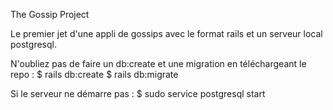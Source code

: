 The Gossip Project

Le premier jet d'une appli de gossips avec le format rails et un serveur local postgresql.

N'oubliez pas de faire un db:create et une migration en téléchargeant le repo :
$ rails db:create
$ rails db:migrate

Si le serveur ne démarre pas :
$ sudo service postgresql start